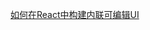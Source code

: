 
[如何在React中构建内联可编辑UI](https://blog.logrocket.com/build-inline-editable-ui-react/#react-content-editable)